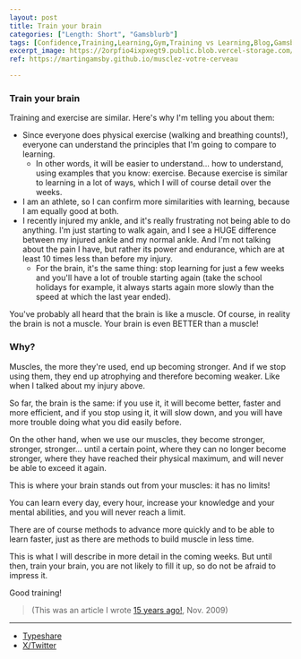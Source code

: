 ```yaml
---
layout: post
title: Train your brain
categories: ["Length: Short", "Gamsblurb"]
tags: [Confidence,Training,Learning,Gym,Training vs Learning,Blog,Gamsblurb]
excerpt_image: https://2orpfio4ixpxegt9.public.blob.vercel-storage.com/blogPost/cm1tl8jj3000olb0cprxxkkxo/preview-image-wj32LDqeWauTkd7TFJ8ZNb2ifDUXfS.jfif
ref: https://martingamsby.github.io/musclez-votre-cerveau

---
```


### **Train your brain**

Training and exercise are similar. Here's why I'm telling you about them:

- Since everyone does physical exercise (walking and breathing counts!), everyone can understand the principles that I'm going to compare to learning.
    - In other words, it will be easier to understand... how to understand, using examples that you know: exercise. Because exercise is similar to learning in a lot of ways, which I will of course detail over the weeks.
- I am an athlete, so I can confirm more similarities with learning, because I am equally good at both.
- I recently injured my ankle, and it's really frustrating not being able to do anything. I'm just starting to walk again, and I see a HUGE difference between my injured ankle and my normal ankle. And I'm not talking about the pain I have, but rather its power and endurance, which are at least 10 times less than before my injury.
    - For the brain, it's the same thing: stop learning for just a few weeks and you'll have a lot of trouble starting again (take the school holidays for example, it always starts again more slowly than the speed at which the last year ended).

You've probably all heard that the brain is like a muscle. Of course, in reality the brain is not a muscle. Your brain is even BETTER than a muscle!

### Why?

Muscles, the more they're used, end up becoming stronger. And if we stop using them, they end up atrophying and therefore becoming weaker. Like when I talked about my injury above.

So far, the brain is the same: if you use it, it will become better, faster and more efficient, and if you stop using it, it will slow down, and you will have more trouble doing what you did easily before.

On the other hand, when we use our muscles, they become stronger, stronger, stronger… until a certain point, where they can no longer become stronger, where they have reached their physical maximum, and will never be able to exceed it again.

This is where your brain stands out from your muscles: it has no limits!

You can learn every day, every hour, increase your knowledge and your mental abilities, and you will never reach a limit.

There are of course methods to advance more quickly and to be able to learn faster, just as there are methods to build muscle in less time.

This is what I will describe in more detail in the coming weeks. But until then, train your brain, you are not likely to fill it up, so do not be afraid to impress it.

Good training!

> (This was an article I wrote [15 years ago!](https://blog.comment-apprendre.com/musclez-votre-cerveau/), Nov. 2009)

---

- [Typeshare](https://typeshare.co/martingamsby/posts/train-your-brain)
- [X/Twitter](https://x.com/Martin_Gamsby/status/1841898344492183606)


